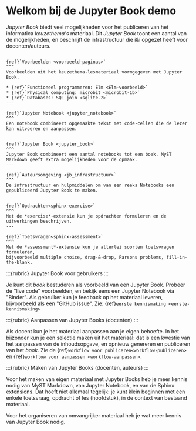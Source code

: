 # Welkom bij de Jupyter Book demo

*Jupyter Book* biedt veel mogelijkheden voor het publiceren van het informatica *keuzethema's* materiaal.
Dit *Jupyter Book* toont een aantal van de mogelijkheden, en beschrijft de infrastructuur die i&i opgezet heeft voor docenten/auteurs.

````{panels}

{ref}`Voorbeelden <voorbeeld-paginas>`
^^^
Voorbeelden uit het keuzethema-lesmateriaal vormgegeven met Jupyter Book.

* {ref}`Functioneel programmeren: Elm <Elm-voorbeeld>`
* {ref}`Physical computing: microbit <microbit-1b>`
* {ref}`Databases: SQL join <sqlite-2>`
---

{ref}`Jupyter Notebook <jupyter_notebook>`
^^^
Een notebook combineert opgemaakte tekst met code-cellen die de lezer kan uitvoeren en aanpassen.
````

````{panels}

{ref}`Jupyter Book <jupyter_book>`
^^^
Jupyter Book combineert een aantal notebooks tot een boek. MyST Markdown geeft extra mogelijkheden voor de opmaak.
---

{ref}`Auteursomgeving <jb_infrastructuur>`
^^^
De infrastructuur en hulpmiddelen om van een reeks Notebooks een gepubliceerd Jupyter Book te maken.
````

````{panels}

{ref}`Opdrachten<sphinx-exercise>`
^^^
Met de *exercise*-extensie kun je opdrachten formuleren en de uitwerkingen beschrijven.
---

{ref}`Toetsvragen<sphinx-assessment>`
^^^
Met de *assessment*-extensie kun je allerlei soorten toetsvragen formuleren,
bijvoorbeeld multiple choice, drag-&-drop, Parsons problems, fill-in-the-blank.
````

:::{rubric} Jupyter Book voor gebruikers
:::

Je kunt dit *book* bestuderen als voorbeeld van een Jupyter Book.
Probeer de "live code" voorbeelden, en bekijk eens een Jupyter Notebook via "Binder".
Als gebruiker kun je feedback op het materiaal leveren, bijvoorbeeld als een "GitHub issue".
Zie: {ref}`eerste kennismaking <eerste-kennismaking>`

:::{rubric} Aanpassen van Jupyter Books (docenten)
:::

Als docent kun je het materiaal aanpassen aan je eigen behoefte.
In het bijzonder kun je een selectie maken uit het materiaal:
dat is een kwestie van het aanpassen van de inhoudsopgave, en opnieuw genereren en publiceren van het *book*.
Zie de {ref}`workflow voor publiceren<workflow-publiceren>` en {ref}`workflow voor aanpassen <workflow-aanpassen>`.

:::{rubric} Maken van Jupyter Books (docenten, auteurs)
:::

Voor het maken van eigen materiaal met Jupyter Books heb je meer kennis nodig van MyST Markdown, van Jupyter Notebook, en van de Sphinx extensions.
Dat hoeft niet allemaal tegelijk: je kunt klein beginnen met een enkele toetsvraag, opdracht of les (hoofdstuk),
in de context van bestaand materiaal.

Voor het organiseren van omvangrijker materiaal heb je wat meer kennis van Jupyter Book nodig.
